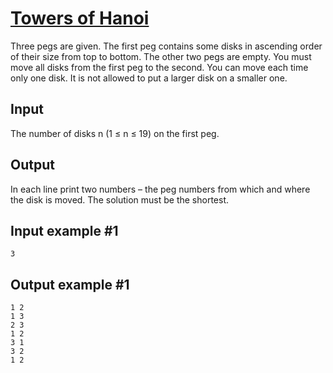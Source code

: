 # [Towers of Hanoi](https://www.e-olymp.com/en/contests/9520/problems/83423)
Three pegs are given. The first peg contains some disks in ascending order of their size from top to bottom. The other two pegs are empty. You must move all disks from the first peg to the second. You can move each time only one disk. It is not allowed to put a larger disk on a smaller one.

## Input
The number of disks n (1 ≤ n ≤ 19) on the first peg.

## Output
In each line print two numbers – the peg numbers from which and where the disk is moved. The solution must be the shortest.

## Input example #1
```
3
```

## Output example #1
```
1 2
1 3
2 3
1 2
3 1
3 2
1 2
```
